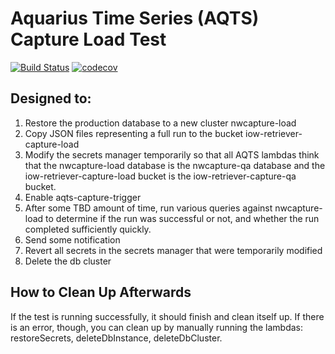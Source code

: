 # Aquarius Time Series (AQTS) Capture Load Test
[![Build Status](https://travis-ci.org/usgs/aqts-capture-ecosystem-switch.svg?branch=master)](https://travis-ci.org/usgs/aqts-capture-ecosystem-switch)
[![codecov](https://codecov.io/gh/usgs/aqts-capture-ecosystem-switch/branch/master/graph/badge.svg)](https://codecov.io/gh/usgs/aqts-capture-ecosystem-switch)

## Designed to:

1. Restore the production database to a new cluster nwcapture-load
2. Copy JSON files representing a full run to the bucket iow-retriever-capture-load
3. Modify the secrets manager temporarily so that all AQTS lambdas think that the nwcapture-load database is the
   nwcapture-qa database and the iow-retriever-capture-load bucket is the iow-retriever-capture-qa bucket. 
4. Enable aqts-capture-trigger
5. After some TBD amount of time, run various queries against nwcapture-load to determine if the run was
   successful or not, and whether the run completed sufficiently quickly.
6. Send some notification
7. Revert all secrets in the secrets manager that were temporarily modified
8. Delete the db cluster

## How to Clean Up Afterwards

If the test is running successfully, it should finish and clean itself up.  If there is an error, though, you can
clean up by manually running the lambdas:  restoreSecrets, deleteDbInstance, deleteDbCluster.
